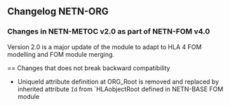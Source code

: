 ## Changelog NETN-ORG

### Changes in NETN-METOC v2.0 as part of NETN-FOM v4.0

Version 2.0 is a major update of the module to adapt to HLA 4 FOM modelling and FOM module merging.

== Changes that does not break backward compatibility
* UniqueId attribute definition at ORG_Root is removed and replaced by inherited attribute `Id` from `HLAobjectRoot defined in NETN-BASE FOM module
